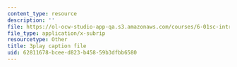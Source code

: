 ```yaml
---
content_type: resource
description: ''
file: https://ol-ocw-studio-app-qa.s3.amazonaws.com/courses/6-01sc-introduction-to-electrical-engineering-and-computer-science-i-spring-2011/62811678bceed823b45859b3dfbb6580_3S4cNfl0YF0.srt
file_type: application/x-subrip
resourcetype: Other
title: 3play caption file
uid: 62811678-bcee-d823-b458-59b3dfbb6580
---
```

